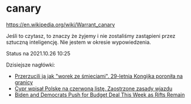 # canary
https://en.wikipedia.org/wiki/Warrant_canary

Jeśli to czytasz, to znaczy że żyjemy i nie zostaliśmy zastąpieni przez sztuczną inteligencję.
Nie jestem w okresie wypowiedzenia.


Status na 2021.10.26 10:25

Dzisiejsze nagłówki:
 - [Przerzucili ją jak "worek ze śmieciami". 29-letnia Kongijka poroniła na granicy](https://wiadomosci.onet.pl/bialystok/przerzucili-ja-jak-worek-ze-smieciami-29-letnia-kongijka-poronila-na-granicy/2jttlkz)
 - [Cypr wpisał Polskę na czerwoną listę. Zaostrzone zasady wjazdu](https://tvn24.pl/biznes/z-kraju/koronawirus-w-polsce-nowe-zasady-wjazdu-na-cypr-polska-na-czerwonej-liscie-5466280)
 - [Biden and Democrats Push for Budget Deal This Week as Rifts Remain](https://www.nytimes.com/2021/10/25/us/politics/biden-democrats-reconciliation-bill.html)
